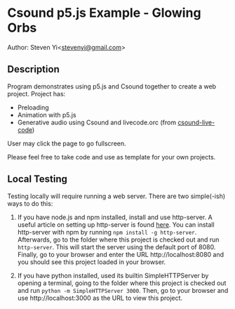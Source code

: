 # Csound p5.js Example - Glowing Orbs

Author: Steven Yi\<stevenyi@gmail.com\>

## Description

Program demonstrates using p5.js and Csound together to
create a web project. Project has:

* Preloading
* Animation with p5.js
* Generative audio using Csound and livecode.orc (from 
  [csound-live-code](https://github.com/kunstmusik/csound-live-code))

User may click the page to go fullscreen. 

Please feel free to take code and use as template for your own projects. 


## Local Testing

Testing locally will require running a web server. There are two simple(-ish) ways to do this:

1. If you have node.js and npm installed, install and use http-server. A useful article on setting up http-server is found [here](http://jasonwatmore.com/post/2016/06/22/nodejs-setup-simple-http-server-local-web-server). You can install http-server with npm by running `npm install -g http-server`. Afterwards, go to the folder where this project is checked out and run `http-server`. This will start the server using the default port of 8080.  Finally, go to your browser and enter the URL http://localhost:8080 and you should see this project loaded in your browser.

2. If you have python installed, used its builtin SimpleHTTPServer by opening a terminal, going to the folder where this project is checked out and run `python -m SimpleHTTPServer 3000`. Then, go to your browser and use http://localhost:3000 as the URL to view this project.  
